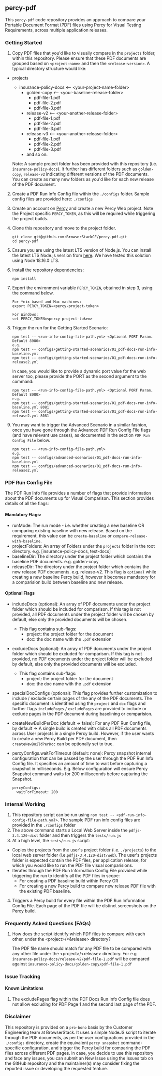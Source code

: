 ## percy-pdf
This `percy-pdf` code repository provides an approach to compare your Portable Document Format (PDF) files using Percy for Visual Testing Requirements, across multiple application releases.
      
### Getting Started
 1. Copy PDF files that you'd like to visually compare in the `projects` folder, within this repository.     Please ensure that these PDF documents are grouped based on `<project-name>` and then the `<release-version>`. A typical directory structure would like:
   - projects
      - insurance-policy-docs <-- &lt;your-project-name-folder&gt;
         - golden-copy <-- &lt;your-baseline-release-folder&gt;
            - pdf-file-1.pdf
            - pdf-file-2.pdf
            - pdf-file-3.pdf
         - release-v2 <-- &lt;your-another-release-folder&gt;
            - pdf-file-1.pdf
            - pdf-file-2.pdf
            - pdf-file-3.pdf
         - release-v3 <-- &lt;your-another-release-folder&gt;
            - pdf-file-1.pdf
            - pdf-file-2.pdf
            - pdf-file-3.pdf
         - and so on.
 
      Note: A sample project folder has been provided with this repository (i.e. `insurance-policy-docs`). It further has different folders such as `golden-copy`, `release-v2` indicating different versions of the PDF documents. You can create as many new folders as you'd like for each new release of the PDF document.

 2. Create a PDF Run Info Config file within the `./configs` folder. Sample config files are provided here: `./configs` 
 3. Create an account on [Percy](https://percy.io) and create a new Percy Web project. Note the Project specific `PERCY_TOKEN`, as this will be required while triggering the project builds.
 4. Clone this repository and move to the project folder.
      ```
      git clone git@github.com:BrowserStackCE/percy-pdf.git
      cd percy-pdf
      ```
 5. Ensure you are using the latest LTS version of Node.js. You can install the latest LTS Node.js version from [here](https://nodejs.org/en). We have tested this solution using Node 18.16.0 LTS.
 5. Install the repository dependencies:
      ```
      npm install
      ```
 6. Export the environment variable `PERCY_TOKEN`, obtained in step 3, using the command below.
      ```
      For *nix based and Mac machines:
      export PERCY_TOKEN=<percy-project-token>
      
      For Windows:
      set PERCY_TOKEN=<percy-project-token>
      ```
 7. Trigger the run for the Getting Started Scenario:
      ```
      npm test -- <run-info-config-file-path.yml> <Optional PORT Param. Default 8080>
      e.g.
      npm test -- configs/getting-started-scenarios/01_pdf-docs-run-info-baseline.yml
      npm test -- configs/getting-started-scenarios/01_pdf-docs-run-info-release2.yml
      ```

      In case, you would like to provide a dynamic port value for the web server too, please provide the PORT as the second argument to the command:
      ```
      npm test -- <run-info-config-file-path.yml> <Optional PORT Param. Default 8080>
      e.g.
      npm test -- configs/getting-started-scenarios/01_pdf-docs-run-info-baseline.yml 8081
      npm test -- configs/getting-started-scenarios/01_pdf-docs-run-info-release2.yml 8081
      ```
8. You may want to trigger the Advanced Scenario in a similar fashion, once you have gone through the Advanced PDF Run Config File flags (and have relevant use cases), as documented in the section `PDF Run Config File` below.

      ```
      npm test -- <run-info-config-file-path.yml>
      e.g.
      npm test -- configs/advanced-scenarios/01_pdf-docs-run-info-baseline.yml
      npm test -- configs/advanced-scenarios/01_pdf-docs-run-info-release2.yml
      ```

### PDF Run Config File

The PDF Run Info file provides a number of flags that provide information about the PDF documents up for Visual Comparison. This section provides details of all the flags:

#### Mandatory Flags:

- runMode: The run mode - i.e. whether creating a new baseline OR comparing existing baseline with new release. Based on the requirement, this value can be `create-baseline` or `compare-release-with-baseline`.
- projectFolders: An array of Folders under the `projects` folder in the root directory. e.g. [insurance-policy-docs, test-docs]
- baselineDir: The directory under the project folder which contains the baseline PDF documents. e.g. golden-copy
- releaseDir: The directory under the project folder which contains the new release PDF documents. e.g. release-v2. This flag is `optional` while creating a new baseline Percy build, however it becomes mandatory for a comparision build between baseline and new release.

#### Optional Flags

- includeDocs (optional): An array of PDF documents under the project folder which should be included for comparison. If this tag is not provided, all PDF documents under the project folder will be chosen by default, else only the provided documents will be chosen.
   - This flag contains sub-flags:
      - project: the project folder for the document
      - doc: the doc name with the `.pdf` extension
- excludeDocs (optional): An array of PDF documents under the project folder which should be excluded for comparison. If this tag is not provided, no PDF documents under the project folder will be excluded by default, else only the provided documents will be excluded.
   - This flag contains sub-flags:
      - project: the project folder for the document
      - doc: the doc name with the `.pdf` extension
- specialDocConfigs (optional): This flag provides further customization to include / exclude certain pages of the any of the PDF documents. The specific document is identified using the `project` and `doc` flags and further flags `includePages` / `excludePages` are provided to include or exclude pages in the PDF document during baselining or comparision.
- createNewBuildPerDoc (default -> false): For any PDF Run Config file, by default -> A single build is created with clubs all PDF documents across User projects in a single Percy build. However, if the user wants to create a new Percy Build per PDF document, then `createNewBuildPerDoc` can be optionally set to true.
- percyConfigs.waitForTimeout (default: none):  Percy snapshot internal configuration that can be passed by the user through the PDF Run Info Config file. It specifies an amount of time to wait before capturing a snapshot in milliseconds. 
  E.g. Below configuration will ensure Percy Snapshot command waits for 200 milliseconds before capturing the Snapshot.
  
  ```
  percyConfigs:
    waitForTimeout: 200
  ```


### Internal Working  
 1. This repository script can be run using `npm test -- <pdf-run-info-config-file-path.yml>`. The sample PDF run info config files are provided in the `./configs` folder
 2. The above command starts a Local Web Server inside the `pdfjs-3.4.120-dist` folder and then triggers the `tests/run.js`
 3. At a high level, the `tests/run.js` script:
   - Copies the projects from the user's project folder (i.e. `./projects`) to the local web server folder (i.e.`pdfjs-3.4.120-dist/web`). The user's projects folder is expected contain the PDF files, per application release, for which you would like to run the PDF file visual comparisions.
   - Iterates through the PDF Run Information Config File provided while triggering the run to identify all the PDF files in scope:
      - For creating a PDF baseline build within Percy
         OR 
      - For creating a new Percy build to compare new release PDF file with the existing PDF baseline.
 4. Triggers a Percy build for every file within the PDF Run Information Config File. Each page of the PDF file will be distinct screenshots on the Percy build.

### Frequently Asked  Questions (FAQs)
1. How does the script identify which PDF files to compare with each other, under the &lt;project&gt;/&lt;&release&gt; directory?

   The PDF file name should match for any PDF file to be compared with any other file under the &lt;project&gt;/&lt;release&gt; directory. For e.g `insurance-policy-docs/release-v2/pdf-file-1.pdf` will be compared against `insurance-policy-docs/golden-copy/pdf-file-1.pdf`

### Issue Tracking
#### Known Limitations
1. The excludePages flag within the PDF Docs Run Info Config file does not allow excluding for PDF Page 1 and the second last page of the PDF.  


### Disclaimer

This repository is provided on a `pro-bono` basis by the Customer Engineering team at BrowserStack. It uses a simple NodeJS script to iterate through the PDF documents, as per the user configurations provided in the `./configs` directory, create the equivalent `percy snapshot` command-specific configuration, and trigger the Percy build for comparing the PDF files across different PDF pages. In case, you decide to use this repository and face any issues, you can submit an New Issue using the Issues tab on the GitHub repository and the maintainer(s) may consider fixing the reported issue or developing the requested feature.